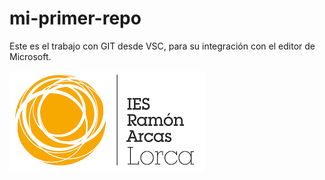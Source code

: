 # mi-primer-repo
Este es el trabajo con GIT desde VSC, para su integración con el editor de Microsoft.



![Logo Arcas][img]


[img]: /Imagenes/LogoArcas.png
